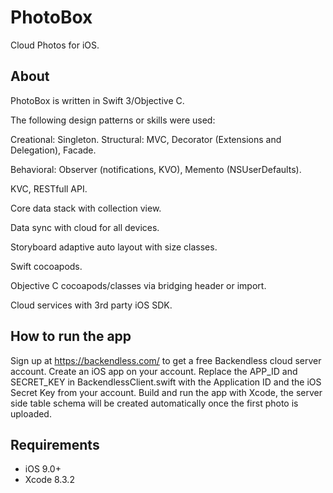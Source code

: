 # PhotoBox
Cloud Photos for iOS.

## About

PhotoBox is written in Swift 3/Objective C.

The following design patterns or skills were used:

Creational: Singleton.
Structural: MVC, Decorator (Extensions and Delegation), Facade.

Behavioral: Observer (notifications, KVO), Memento (NSUserDefaults).


KVC, RESTfull API.

Core data stack with collection view.

Data sync with cloud for all devices.

Storyboard adaptive auto layout with size classes.

Swift cocoapods.

Objective C cocoapods/classes via bridging header or import.

Cloud services with 3rd party iOS SDK.

## How to run the app

Sign up at https://backendless.com/ to get a free Backendless cloud server account.
Create an iOS app on your account. 
Replace the APP_ID and SECRET_KEY in BackendlessClient.swift with the Application ID and the iOS Secret Key from your account.
Build and run the app with Xcode, the server side table schema will be created automatically once the first photo is uploaded.

## Requirements

- iOS 9.0+
- Xcode 8.3.2
